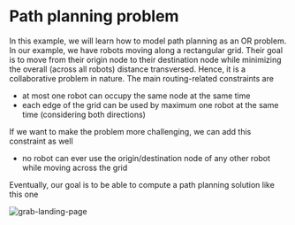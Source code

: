 # Path planning problem

In this example, we will learn how to model path planning as an OR problem. In our example, we have robots moving along a rectangular grid. Their goal
is to move from their origin node to their destination node while minimizing the overall (across all robots) distance transversed. Hence, it is a
collaborative problem in nature. The main routing-related constraints are

- at most one robot can occupy the same node at the same time
- each edge of the grid can be used by maximum one robot at the same time (considering both directions)

If we want to make the problem more challenging, we can add this constraint as well

- no robot can ever use the origin/destination node of any other robot while moving across the grid

Eventually, our goal is to be able to compute a path planning solution like this one

![grab-landing-page](https://github.com/alessandroBombelli/from_theORy_to_application/blob/main/path_planning/mygif.gif)


